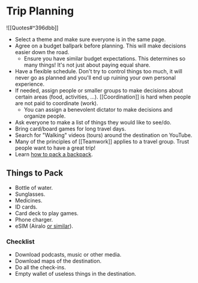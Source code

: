 # Trip Planning

![[Quotes#^396dbb]]

- Select a theme and make sure everyone is in the same page.
- Agree on a budget ballpark before planning. This will make decisions easier down the road.
  - Ensure you have similar budget expectations. This determines so many things! It's not just about paying equal share.
- Have a flexible schedule. Don't try to control things too much, it will never go as planned and you'll end up ruining your own personal experience.
- If needed, assign people or smaller groups to make decisions about certain areas (food, activities, ...). [[Coordination]] is hard when people are not paid to coordinate (work).
  - You can assign a benevolent dictator to make decisions and organize people.
- Ask everyone to make a list of things they would like to see/do.
- Bring card/board games for long travel days.
- Search for "Walking" videos (tours) around the destination on YouTube.
- Many of the principles of [[Teamwork]] applies to a travel group. Trust people want to have a great trip!
- Learn [how to pack a backpack](https://info.deuter.com/blog/packing-a-backpack).

## Things to Pack

- Bottle of water.
- Sunglasses.
- Medicines.
- ID cards.
- Card deck to play games.
- Phone charger.
- eSIM (Airalo [or similar](https://esimdb.com/)).

### Checklist

- Download podcasts, music or other media.
- Download maps of the destination.
- Do all the check-ins.
- Empty wallet of useless things in the destination.
